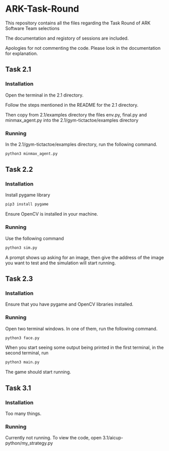 # ARK-Task-Round
This repository contains all the files regarding the Task Round of ARK Software Team selections

The documentation and registory of sessions are included.

Apologies for not commenting the code. Please look in the documentation for explanation.

## Task 2.1

### Installation 
Open the terminal in the 2.1 directory.

Follow the steps mentioned in the README for the 2.1 directory.

Then copy from 2.1/examples directory the files env.py, final.py and minmax_agent.py into the 2.1/gym-tictactoe/examples directory

### Running
In the 2.1/gym-tictactoe/examples directory, run the following command.
```bash
python3 minmax_agent.py
```

## Task 2.2
### Installation
Install pygame library
```bash
pip3 install pygame
```

Ensure OpenCV is installed in your machine.

### Running
Use the following command
```bash
python3 sim.py
```
A prompt shows up asking for an image, then give the address of the image you want to test and the simulation will start running.

## Task 2.3

### Installation
Ensure that you have pygame and OpenCV libraries installed.

### Running

Open two terminal windows. In one of them, run the following command.
```bash
python3 face.py
```

When you start seeing some output being printed in the first terminal, in the second terminal, run
```bash
python3 main.py
```

The game should start running.

## Task 3.1

### Installation
Too many things.

### Running 
Currently not running. To view the code, open 3.1/aicup-python/my_strategy.py


